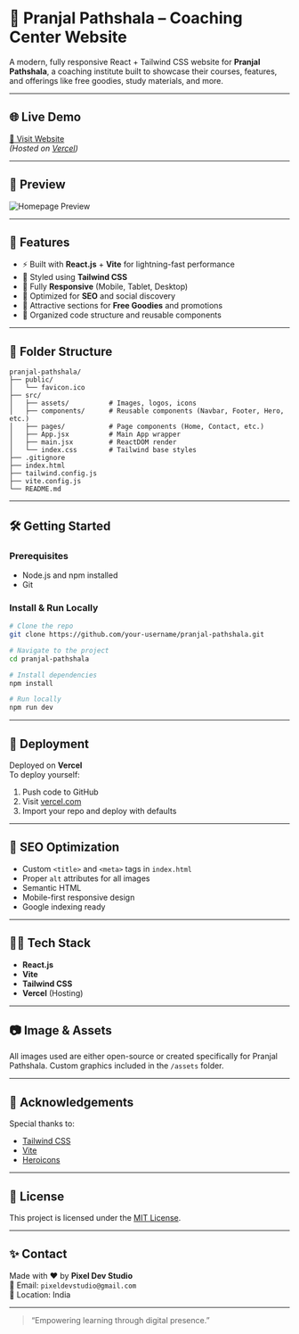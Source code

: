 
# 📘 Pranjal Pathshala – Coaching Center Website

A modern, fully responsive React + Tailwind CSS website for **Pranjal Pathshala**, a coaching institute built to showcase their courses, features, and offerings like free goodies, study materials, and more.

---

## 🌐 Live Demo

[🔗 Visit Website](https://pranjal-pathshala.vercel.app)  
*(Hosted on [Vercel](https://vercel.com/))*  

---

## 📸 Preview

![Homepage Preview](./public/preview.png)

---

## 🚀 Features

- ⚡ Built with **React.js** + **Vite** for lightning-fast performance
- 🎨 Styled using **Tailwind CSS**
- 📱 Fully **Responsive** (Mobile, Tablet, Desktop)
- 🧭 Optimized for **SEO** and social discovery
- 🎁 Attractive sections for **Free Goodies** and promotions
- 📂 Organized code structure and reusable components

---

## 📁 Folder Structure

```
pranjal-pathshala/
├── public/
│   └── favicon.ico
├── src/
│   ├── assets/          # Images, logos, icons
│   ├── components/      # Reusable components (Navbar, Footer, Hero, etc.)
│   ├── pages/           # Page components (Home, Contact, etc.)
│   ├── App.jsx          # Main App wrapper
│   ├── main.jsx         # ReactDOM render
│   └── index.css        # Tailwind base styles
├── .gitignore
├── index.html
├── tailwind.config.js
├── vite.config.js
└── README.md
```

---

## 🛠️ Getting Started

### Prerequisites

- Node.js and npm installed
- Git

### Install & Run Locally

```bash
# Clone the repo
git clone https://github.com/your-username/pranjal-pathshala.git

# Navigate to the project
cd pranjal-pathshala

# Install dependencies
npm install

# Run locally
npm run dev
```

---

## 🚀 Deployment

Deployed on **Vercel**  
To deploy yourself:

1. Push code to GitHub
2. Visit [vercel.com](https://vercel.com)
3. Import your repo and deploy with defaults

---

## 📌 SEO Optimization

- Custom `<title>` and `<meta>` tags in `index.html`
- Proper `alt` attributes for all images
- Semantic HTML
- Mobile-first responsive design
- Google indexing ready

---

## 🧑‍💻 Tech Stack

- **React.js**
- **Vite**
- **Tailwind CSS**
- **Vercel** (Hosting)

---

## 📷 Image & Assets

All images used are either open-source or created specifically for Pranjal Pathshala. Custom graphics included in the `/assets` folder.

---

## 🙌 Acknowledgements

Special thanks to:
- [Tailwind CSS](https://tailwindcss.com/)
- [Vite](https://vitejs.dev/)
- [Heroicons](https://heroicons.com/)

---

## 📄 License

This project is licensed under the [MIT License](LICENSE).

---

## ✨ Contact

Made with ❤️ by **Pixel Dev Studio**  
📧 Email: `pixeldevstudio@gmail.com`  
📍 Location: India

---

> “Empowering learning through digital presence.”
